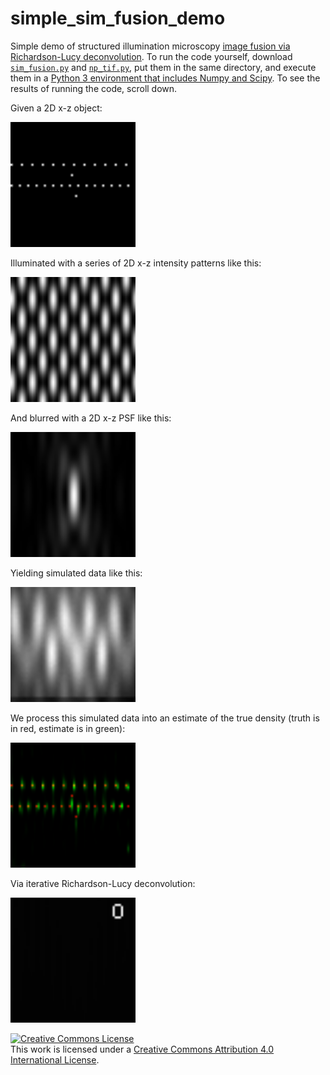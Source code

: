 # simple_sim_fusion_demo
Simple demo of structured illumination microscopy [image fusion via Richardson-Lucy deconvolution](https://www.ncbi.nlm.nih.gov/pubmed/24436314). To run the code yourself, download [`sim_fusion.py`](https://github.com/AndrewGYork/simple_sim_fusion_demo/blob/master/sim_fusion.py) and [`np_tif.py`](https://github.com/AndrewGYork/simple_sim_fusion_demo/blob/master/np_tif.py), put them in the same directory, and execute them in a [Python 3 environment that includes Numpy and Scipy](https://www.scipy.org/install.html). To see the results of running the code, scroll down.

Given a 2D x-z object:

<img src="./images/1_true_density.png" alt="True density" width="200">

Illuminated with a series of 2D x-z intensity patterns like this:

<img src="./images/5_illumination_intensity.gif" alt="Illumination" width="200">

And blurred with a 2D x-z PSF like this:

<img src="./images/3_psf_intensity.png" alt="Point spread function" width="200">

Yielding simulated data like this:

<img src="./images/6_noisy_measurement.gif" alt="Measurement" width="200">

We process this simulated data into an estimate of the true density (truth is in red, estimate is in green):

<img src="./images/8_final_estimate.png" alt="Estimate vs. truth" width="200">

Via iterative Richardson-Lucy deconvolution:

<img src="./images/7_estimate_history.gif" alt="Iterative convergence" width="200">

<a rel="license" href="http://creativecommons.org/licenses/by/4.0/"><img alt="Creative Commons License" style="border-width:0" src="https://i.creativecommons.org/l/by/4.0/88x31.png" /></a><br />This work is licensed under a <a rel="license" href="http://creativecommons.org/licenses/by/4.0/">Creative Commons Attribution 4.0 International License</a>.

